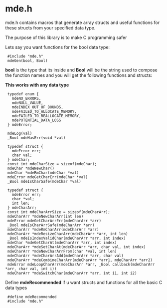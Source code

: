 # mde.h
mde.h contains macros that generate array structs
 and useful functions for these structs from your specified data type.

The purpose of this library is to make C programming safer


Lets say you want functions for the bool data type:
 
```
 #include "mde.h"
 mdeGen(bool, Bool)
```
 
**bool** is the type that its inside and **Bool** will be the string used to compose the function names
 and you will get the following functions and structs:

 
**This works with any data type** 
```
 typedef enum {
   mdeNO_ERRORS,
   mdeNULL_VALUE,
   mdeINDEX_OUT_OF_BOUNDS,
   mdeFAILED_TO_ALLOCATE_MEMORY,
   mdeFAILED_TO_REALLOCATE_MEMORY,
   mdePOTENTIAL_DATA_LOSS
 } mdeError;

 mdeLog(val)
 _Bool mdeHasErr(void *val)
 
 typedef struct {
   mdeError err;
   char val;
 } mdeChar;
 const int mdeCharSize = sizeof(mdeChar);
 mdeChar *mdeNewChar()
 mdeChar *mdeRmChar(mdeChar *val)
 mdeError mdeGetCharErr(mdeChar *val)
 _Bool mdeIsCharSafe(mdeChar *val)
 
 typedef struct {
   mdeError err;
   char *val;
   int len;
 } mdeCharArr;
 const int mdeCharArrSize = sizeof(mdeCharArr);
 mdeCharArr *mdeNewCharArr(int len)
 mdeError mdeGetCharArrErr(mdeCharArr *arr)
 _Bool mdeIsCharArrSafe(mdeCharArr *arr)
 mdeCharArr *mdeRmCharArr(mdeCharArr *arr)
 mdeCharArr *mdeResizeCharArr(mdeCharArr *arr, int len)
 _Bool mdeIsIndexValidChar(mdeCharArr *arr, int index)
 mdeChar *mdeGetCharAt(mdeCharArr *arr, int index)
 mdeCharArr *mdeSetCharAt(mdeCharArr *arr, char val, int index)
 mdeCharArr *mdeNewCharArrFrom(char *val, int len)
 mdeCharArr *mdeCharArrAdd(mdeCharArr *arr, char val)
 mdeCharArr *mdeCombineCharArr(mdeCharArr *arr1, mdeCharArr *arr2)
 mdeError mdeLoopCharArr(mdeCharArr *arr, _Bool callback(mdeCharArr *arr, char val, int i))
 mdeCharArr *mdeSwitchChar(mdeCharArr *arr, int i1, int i2)
```

Define **mdeRecommended** if u want structs and functions for all the basic C data types

```
 #define mdeRecommended
 #include "mde.h"
``` 
